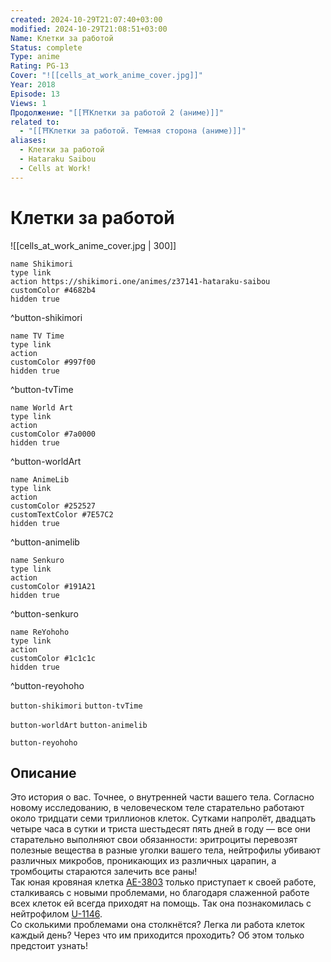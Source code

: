 ```yaml
---
created: 2024-10-29T21:07:40+03:00
modified: 2024-10-29T21:08:51+03:00
Name: Клетки за работой
Status: complete
Type: anime
Rating: PG-13
Cover: "![[cells_at_work_anime_cover.jpg]]"
Year: 2018
Episode: 13
Views: 1
Продолжение: "[[⛩️Клетки за работой 2 (аниме)]]"
related to:
  - "[[⛩️Клетки за работой. Темная сторона (аниме)]]"
aliases:
  - Клетки за работой
  - Hataraku Saibou
  - Cells at Work!
---
```


# Клетки за работой

![[cells_at_work_anime_cover.jpg | 300]]

```button
name Shikimori
type link
action https://shikimori.one/animes/z37141-hataraku-saibou
customColor #4682b4
hidden true
```
^button-shikimori

```button
name TV Time
type link
action 
customColor #997f00
hidden true
```
^button-tvTime

```button
name World Art
type link
action 
customColor #7a0000
hidden true
```
^button-worldArt

```button
name AnimeLib
type link
action 
customColor #252527
customTextColor #7E57C2
hidden true
```
^button-animelib

```button
name Senkuro
type link
action 
customColor #191A21
hidden true
```
^button-senkuro

```button
name ReYohoho
type link
action 
customColor #1c1c1c
hidden true
```
^button-reyohoho



`button-shikimori` `button-tvTime`

`button-worldArt` `button-animelib`

`button-reyohoho`

## Описание

Это история о вас. Точнее, о внутренней части вашего тела. Согласно новому исследованию, в человеческом теле старательно работают около тридцати семи триллионов клеток. Сутками напролёт, двадцать четыре часа в сутки и триста шестьдесят пять дней в году — все они старательно выполняют свои обязанности: эритроциты перевозят полезные вещества в разные уголки вашего тела, нейтрофилы убивают различных микробов, проникающих из различных царапин, а тромбоциты стараются залечить все раны!  
Так юная кровяная клетка [AE-3803](https://shikimori.one/characters/142628-sekkekkyuu-ae3803) только приступает к своей работе, сталкиваясь с новыми проблемами, но благодаря слаженной работе всех клеток ей всегда приходят на помощь. Так она познакомилась с нейтрофилом [U-1146](https://shikimori.one/characters/141397-hakkekkyuu-u-1146).  
Со сколькими проблемами она столкнётся? Легка ли работа клеток каждый день? Через что им приходится проходить? Об этом только предстоит узнать!
